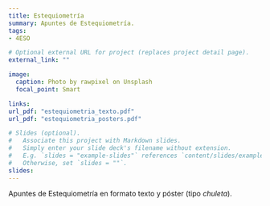 ```yaml
---
title: Estequiometría
summary: Apuntes de Estequiometría.
tags: 
- 4ESO

# Optional external URL for project (replaces project detail page).
external_link: ""

image:
  caption: Photo by rawpixel on Unsplash
  focal_point: Smart

links:
url_pdf: "estequiometria_texto.pdf"
url_pdf: "estequiometria_posters.pdf"

# Slides (optional).
#   Associate this project with Markdown slides.
#   Simply enter your slide deck's filename without extension.
#   E.g. `slides = "example-slides"` references `content/slides/example-slides.md`.
#   Otherwise, set `slides = ""`.
slides: 
---
```


Apuntes de Estequiometría en formato texto y póster (tipo _chuleta_).

